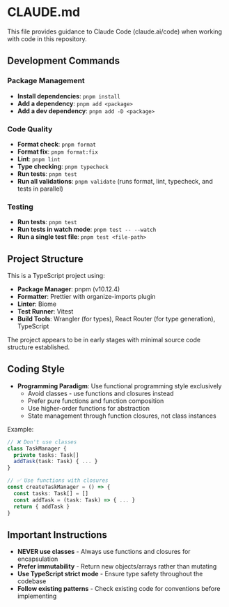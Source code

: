 # CLAUDE.md

This file provides guidance to Claude Code (claude.ai/code) when working with code in this repository.

## Development Commands

### Package Management

- **Install dependencies**: `pnpm install`
- **Add a dependency**: `pnpm add <package>`
- **Add a dev dependency**: `pnpm add -D <package>`

### Code Quality

- **Format check**: `pnpm format`
- **Format fix**: `pnpm format:fix`
- **Lint**: `pnpm lint`
- **Type checking**: `pnpm typecheck`
- **Run tests**: `pnpm test`
- **Run all validations**: `pnpm validate` (runs format, lint, typecheck, and tests in parallel)

### Testing

- **Run tests**: `pnpm test`
- **Run tests in watch mode**: `pnpm test -- --watch`
- **Run a single test file**: `pnpm test <file-path>`

## Project Structure

This is a TypeScript project using:
- **Package Manager**: pnpm (v10.12.4)
- **Formatter**: Prettier with organize-imports plugin
- **Linter**: Biome
- **Test Runner**: Vitest
- **Build Tools**: Wrangler (for types), React Router (for type generation), TypeScript

The project appears to be in early stages with minimal source code structure established.

## Coding Style

- **Programming Paradigm**: Use functional programming style exclusively
  - Avoid classes - use functions and closures instead
  - Prefer pure functions and function composition
  - Use higher-order functions for abstraction
  - State management through function closures, not class instances
  
Example:
```typescript
// ❌ Don't use classes
class TaskManager {
  private tasks: Task[]
  addTask(task: Task) { ... }
}

// ✅ Use functions with closures
const createTaskManager = () => {
  const tasks: Task[] = []
  const addTask = (task: Task) => { ... }
  return { addTask }
}
```

## Important Instructions

- **NEVER use classes** - Always use functions and closures for encapsulation
- **Prefer immutability** - Return new objects/arrays rather than mutating
- **Use TypeScript strict mode** - Ensure type safety throughout the codebase
- **Follow existing patterns** - Check existing code for conventions before implementing
